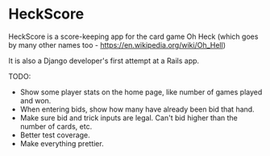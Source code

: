 # HeckScore

HeckScore is a score-keeping app for the card game Oh Heck (which goes by many other names too - https://en.wikipedia.org/wiki/Oh_Hell)

It is also a Django developer's first attempt at a Rails app.

TODO:
* Show some player stats on the home page, like number of games played and won.
* When entering bids, show how many have already been bid that hand.
* Make sure bid and trick inputs are legal. Can't bid higher than the number of cards, etc.
* Better test coverage.
* Make everything prettier.
